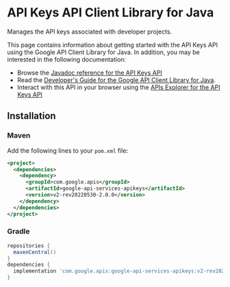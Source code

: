 # API Keys API Client Library for Java

Manages the API keys associated with developer projects.

This page contains information about getting started with the API Keys API
using the Google API Client Library for Java. In addition, you may be interested
in the following documentation:

* Browse the [Javadoc reference for the API Keys API][javadoc]
* Read the [Developer's Guide for the Google API Client Library for Java][google-api-client].
* Interact with this API in your browser using the [APIs Explorer for the API Keys API][api-explorer]

## Installation

### Maven

Add the following lines to your `pom.xml` file:

```xml
<project>
  <dependencies>
    <dependency>
      <groupId>com.google.apis</groupId>
      <artifactId>google-api-services-apikeys</artifactId>
      <version>v2-rev20220530-2.0.0</version>
    </dependency>
  </dependencies>
</project>
```

### Gradle

```gradle
repositories {
  mavenCentral()
}
dependencies {
  implementation 'com.google.apis:google-api-services-apikeys:v2-rev20220530-2.0.0'
}
```

[javadoc]: https://googleapis.dev/java/google-api-services-apikeys/latest/index.html
[google-api-client]: https://github.com/googleapis/google-api-java-client/
[api-explorer]: https://developers.google.com/apis-explorer/#p/apikeys/v1/
